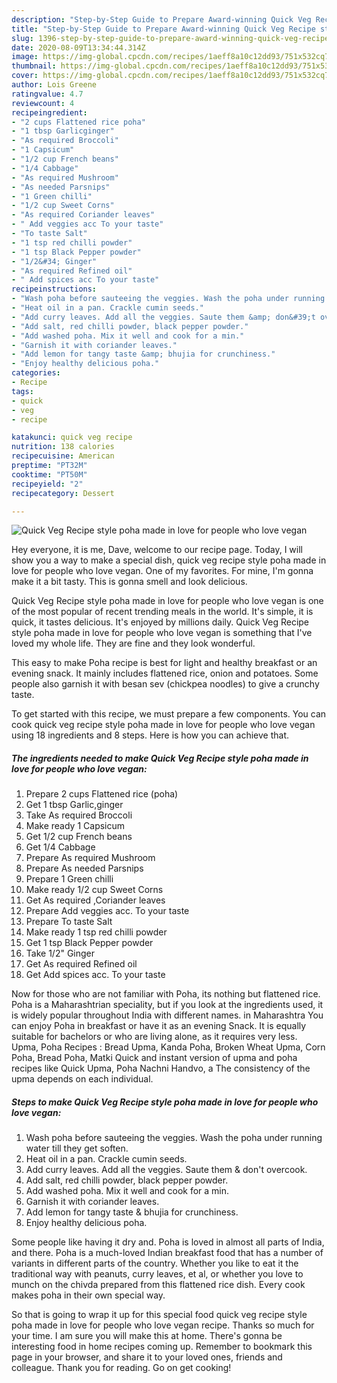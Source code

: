 ```yaml
---
description: "Step-by-Step Guide to Prepare Award-winning Quick Veg Recipe style poha made in love for people who love vegan"
title: "Step-by-Step Guide to Prepare Award-winning Quick Veg Recipe style poha made in love for people who love vegan"
slug: 1396-step-by-step-guide-to-prepare-award-winning-quick-veg-recipe-style-poha-made-in-love-for-people-who-love-vegan
date: 2020-08-09T13:34:44.314Z
image: https://img-global.cpcdn.com/recipes/1aeff8a10c12dd93/751x532cq70/quick-veg-recipe-style-poha-made-in-love-for-people-who-love-vegan-recipe-main-photo.jpg
thumbnail: https://img-global.cpcdn.com/recipes/1aeff8a10c12dd93/751x532cq70/quick-veg-recipe-style-poha-made-in-love-for-people-who-love-vegan-recipe-main-photo.jpg
cover: https://img-global.cpcdn.com/recipes/1aeff8a10c12dd93/751x532cq70/quick-veg-recipe-style-poha-made-in-love-for-people-who-love-vegan-recipe-main-photo.jpg
author: Lois Greene
ratingvalue: 4.7
reviewcount: 4
recipeingredient:
- "2 cups Flattened rice poha"
- "1 tbsp Garlicginger"
- "As required Broccoli"
- "1 Capsicum"
- "1/2 cup French beans"
- "1/4 Cabbage"
- "As required Mushroom"
- "As needed Parsnips"
- "1 Green chilli"
- "1/2 cup Sweet Corns"
- "As required Coriander leaves"
- " Add veggies acc To your taste"
- "To taste Salt"
- "1 tsp red chilli powder"
- "1 tsp Black Pepper powder"
- "1/2&#34; Ginger"
- "As required Refined oil"
- " Add spices acc To your taste"
recipeinstructions:
- "Wash poha before sauteeing the veggies. Wash the poha under running water till they get soften."
- "Heat oil in a pan. Crackle cumin seeds."
- "Add curry leaves. Add all the veggies. Saute them &amp; don&#39;t overcook."
- "Add salt, red chilli powder, black pepper powder."
- "Add washed poha. Mix it well and cook for a min."
- "Garnish it with coriander leaves."
- "Add lemon for tangy taste &amp; bhujia for crunchiness."
- "Enjoy healthy delicious poha."
categories:
- Recipe
tags:
- quick
- veg
- recipe

katakunci: quick veg recipe 
nutrition: 138 calories
recipecuisine: American
preptime: "PT32M"
cooktime: "PT50M"
recipeyield: "2"
recipecategory: Dessert

---
```



![Quick Veg Recipe style poha made in love for people who love vegan](https://img-global.cpcdn.com/recipes/1aeff8a10c12dd93/751x532cq70/quick-veg-recipe-style-poha-made-in-love-for-people-who-love-vegan-recipe-main-photo.jpg)

Hey everyone, it is me, Dave, welcome to our recipe page. Today, I will show you a way to make a special dish, quick veg recipe style poha made in love for people who love vegan. One of my favorites. For mine, I'm gonna make it a bit tasty. This is gonna smell and look delicious.

Quick Veg Recipe style poha made in love for people who love vegan is one of the most popular of recent trending meals in the world. It's simple, it is quick, it tastes delicious. It's enjoyed by millions daily. Quick Veg Recipe style poha made in love for people who love vegan is something that I've loved my whole life. They are fine and they look wonderful.

This easy to make Poha recipe is best for light and healthy breakfast or an evening snack. It mainly includes flattened rice, onion and potatoes. Some people also garnish it with besan sev (chickpea noodles) to give a crunchy taste.


To get started with this recipe, we must prepare a few components. You can cook quick veg recipe style poha made in love for people who love vegan using 18 ingredients and 8 steps. Here is how you can achieve that.

<!--inarticleads1-->

##### The ingredients needed to make Quick Veg Recipe style poha made in love for people who love vegan:

1. Prepare 2 cups Flattened rice (poha)
1. Get 1 tbsp Garlic,ginger
1. Take As required Broccoli
1. Make ready 1 Capsicum
1. Get 1/2 cup French beans
1. Get 1/4 Cabbage
1. Prepare As required Mushroom
1. Prepare As needed Parsnips
1. Prepare 1 Green chilli
1. Make ready 1/2 cup Sweet Corns
1. Get As required ,Coriander leaves
1. Prepare  Add veggies acc. To your taste
1. Prepare To taste Salt
1. Make ready 1 tsp red chilli powder
1. Get 1 tsp Black Pepper powder
1. Take 1/2&#34; Ginger
1. Get As required Refined oil
1. Get  Add spices acc. To your taste


Now for those who are not familiar with Poha, its nothing but flattened rice. Poha is a Maharashtrian speciality, but if you look at the ingredients used, it is widely popular throughout India with different names. in Maharashtra You can enjoy Poha in breakfast or have it as an evening Snack. It is equally suitable for bachelors or who are living alone, as it requires very less. Upma, Poha Recipes : Bread Upma, Kanda Poha, Broken Wheat Upma, Corn Poha, Bread Poha, Matki Quick and instant version of upma and poha recipes like Quick Upma, Poha Nachni Handvo, a The consistency of the upma depends on each individual. 

<!--inarticleads2-->

##### Steps to make Quick Veg Recipe style poha made in love for people who love vegan:

1. Wash poha before sauteeing the veggies. Wash the poha under running water till they get soften.
1. Heat oil in a pan. Crackle cumin seeds.
1. Add curry leaves. Add all the veggies. Saute them &amp; don&#39;t overcook.
1. Add salt, red chilli powder, black pepper powder.
1. Add washed poha. Mix it well and cook for a min.
1. Garnish it with coriander leaves.
1. Add lemon for tangy taste &amp; bhujia for crunchiness.
1. Enjoy healthy delicious poha.


Some people like having it dry and. Poha is loved in almost all parts of India, and there. Poha is a much-loved Indian breakfast food that has a number of variants in different parts of the country. Whether you like to eat it the traditional way with peanuts, curry leaves, et al, or whether you love to munch on the chivda prepared from this flattened rice dish. Every cook makes poha in their own special way. 

So that is going to wrap it up for this special food quick veg recipe style poha made in love for people who love vegan recipe. Thanks so much for your time. I am sure you will make this at home. There's gonna be interesting food in home recipes coming up. Remember to bookmark this page in your browser, and share it to your loved ones, friends and colleague. Thank you for reading. Go on get cooking!
